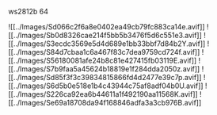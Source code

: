 
ws2812b 64

![[../Images/Sd066c2f6a8e0402ea49cb79fc883ca14e.avif]]
![[../Images/Sb0d8326cae214f5bb5b3476f5d6c551e3.avif]]
![[../Images/S3ecdc3569e5d4d689e1bb33bbf7d84b2Y.avif]]
![[../Images/S84d7cbaa1c6a467f83c7dea9759cd724f.avif]]
![[../Images/S56180081afe24b8c81e427415fb03119E.avif]]
![[../Images/S7b9faa5a45624b18819e1f284dda2050z.avif]]
![[../Images/Sd85f3f3c39834815866fd4d2477e39c7p.avif]]
![[../Images/S6d5b0e518e1b4c43944c75af8adf04b0U.avif]]
![[../Images/S226ca92ea6b44611a1f492190aa11568K.avif]]
![[../Images/Se69a18708da94f168846adfa3a3cb976B.avif]]


